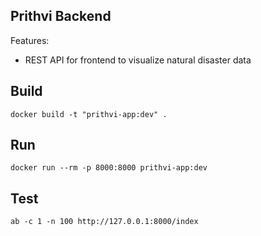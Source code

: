 ## Prithvi Backend

Features:
- REST API for frontend to visualize natural disaster data

## Build

`docker build -t "prithvi-app:dev" .`

## Run

`docker run --rm -p 8000:8000 prithvi-app:dev`

## Test

`ab -c 1 -n 100 http://127.0.0.1:8000/index`

